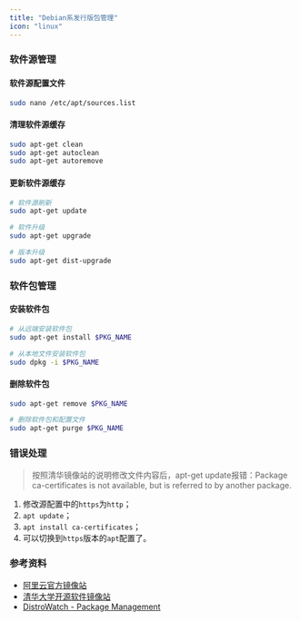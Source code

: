 ```yaml
---
title: "Debian系发行版包管理"
icon: "linux"
---
```


### 软件源管理

#### 软件源配置文件

```sh
sudo nano /etc/apt/sources.list
```

#### 清理软件源缓存

```sh
sudo apt-get clean
sudo apt-get autoclean
sudo apt-get autoremove
```

#### 更新软件源缓存

```sh
# 软件源刷新
sudo apt-get update 

# 软件升级
sudo apt-get upgrade

# 版本升级
sudo apt-get dist-upgrade
```

### 软件包管理

#### 安装软件包

```sh
# 从远端安装软件包
sudo apt-get install $PKG_NAME

# 从本地文件安装软件包
sudo dpkg -i $PKG_NAME
```

#### 删除软件包

```sh
sudo apt-get remove $PKG_NAME

# 删除软件包和配置文件
sudo apt-get purge $PKG_NAME
```

### 错误处理

> 按照清华镜像站的说明修改文件内容后，apt-get update报错：Package ca-certificates is not available, but is referred to by another package.

1. 修改源配置中的`https`为`http`；
1. `apt update`；
1. `apt install ca-certificates`；
1. 可以切换到`https`版本的`apt`配置了。

### 参考资料

- [阿里云官方镜像站](https://developer.aliyun.com/mirror/)
- [清华大学开源软件镜像站](https://mirrors.tuna.tsinghua.edu.cn/help/docker-ce/)
- [DistroWatch - Package Management](https://distrowatch.com/dwres.php?resource=package-management)
